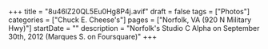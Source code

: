 +++
title = "8u46lZ20QL5Eu0Hg8P4j.avif"
draft = false
tags = ["Photos"]
categories = ["Chuck E. Cheese's"]
pages = ["Norfolk, VA (920 N Military Hwy)"]
startDate = ""
description = "Norfolk's Studio C Alpha on September 30th, 2012 (Marques S. on Foursquare)"
+++

